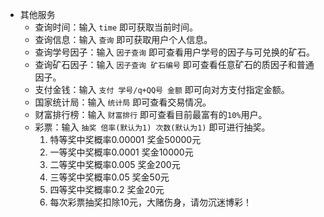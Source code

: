 - 其他服务
    - 查询时间：输入 `time` 即可获取当前时间。
    - 查询信息：输入 `查询` 即可获取用户个人信息。
    - 查询学号因子：输入 `因子查询` 即可查看用户学号的因子与可兑换的矿石。
    - 查询矿石因子：输入 `因子查询 矿石编号` 即可查看任意矿石的质因子和普通因子。
    - 支付金钱：输入 `支付 学号/q+QQ号 金额` 即可向对方支付指定金额。
    - 国家统计局：输入 `统计局` 即可查看交易情况。
    - 财富排行榜：输入 `财富排行` 即可查看目前最富有的`10%`用户。
    - 彩票：输入 `抽奖 倍率(默认为1) 次数(默认为1)` 即可进行抽奖。
        1. 特等奖中奖概率0.00001 奖金50000元
        2. 一等奖中奖概率0.0001 奖金10000元
        3. 二等奖中奖概率0.005 奖金200元
        4. 三等奖中奖概率0.05 奖金50元
        5. 四等奖中奖概率0.2 奖金20元
        6. 每次彩票抽奖扣除10元，大赌伤身，请勿沉迷博彩！